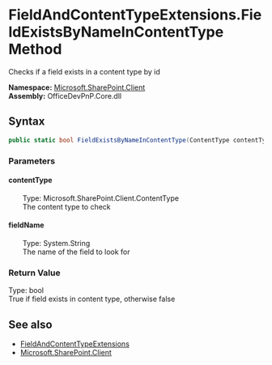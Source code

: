 # FieldAndContentTypeExtensions.FieldExistsByNameInContentType Method  
 Checks if a field exists in a content type by id   

**Namespace:** [Microsoft.SharePoint.Client](Microsoft.SharePoint.Client.md)  
**Assembly:** OfficeDevPnP.Core.dll  
## Syntax
```C#
public static bool FieldExistsByNameInContentType(ContentType contentType, String fieldName)
```
### Parameters
#### contentType  
&emsp;&emsp;Type: Microsoft.SharePoint.Client.ContentType  
&emsp;&emsp;The content type to check  

  

#### fieldName  
&emsp;&emsp;Type: System.String  
&emsp;&emsp;The name of the field to look for  

  

### Return Value
Type: bool  
True if field exists in content type, otherwise false  


## See also
- [FieldAndContentTypeExtensions](Microsoft.SharePoint.Client.FieldAndContentTypeExtensions.md) 
- [Microsoft.SharePoint.Client](Microsoft.SharePoint.Client.md) 
